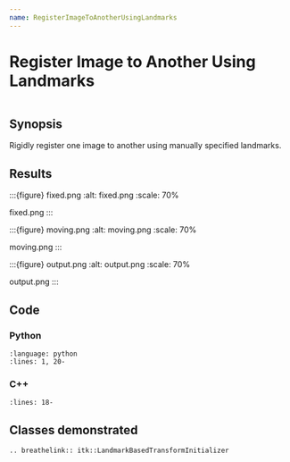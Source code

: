 ```yaml
---
name: RegisterImageToAnotherUsingLandmarks
---
```


# Register Image to Another Using Landmarks

```{index} single: LandmarkBasedTransformInitializer single: landmark
```

## Synopsis

Rigidly register one image to another using manually specified landmarks.

## Results

:::{figure} fixed.png
:alt: fixed.png
:scale: 70%

fixed.png
:::

:::{figure} moving.png
:alt: moving.png
:scale: 70%

moving.png
:::

:::{figure} output.png
:alt: output.png
:scale: 70%

output.png
:::

## Code

### Python

```{literalinclude} Code.py
:language: python
:lines: 1, 20-
```

### C++

```{literalinclude} Code.cxx
:lines: 18-
```

## Classes demonstrated

```{eval-rst}
.. breathelink:: itk::LandmarkBasedTransformInitializer
```
